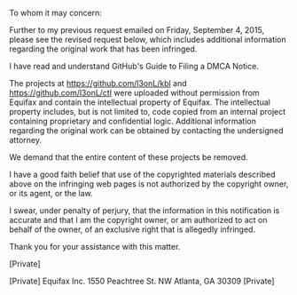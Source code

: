 To whom it may concern:

Further to my previous request emailed on Friday, September 4, 2015, please see the revised request below, which includes additional information regarding the original work that has been infringed.

I have read and understand GitHub's Guide to Filing a DMCA Notice.

The projects at https://github.com/l3onL/kbl and https://github.com/l3onL/ctl were uploaded without permission from Equifax and contain the intellectual property of Equifax. The intellectual property includes, but is not limited to, code copied from an internal project containing proprietary and confidential logic. Additional information regarding the original work can be obtained by contacting the undersigned attorney.

We demand that the entire content of these projects be removed.

I have a good faith belief that use of the copyrighted materials described above on the infringing web pages is not authorized by the copyright owner, or its agent, or the law.

I swear, under penalty of perjury, that the information in this notification is accurate and that I am the copyright owner, or am authorized to act on behalf of the owner, of an exclusive right that is allegedly infringed.

Thank you for your assistance with this matter.

[Private]

[Private]
Equifax Inc.
1550 Peachtree St. NW
Atlanta, GA 30309
[Private]
